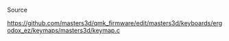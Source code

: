 Source

https://github.com/masters3d/qmk_firmware/edit/masters3d/keyboards/ergodox_ez/keymaps/masters3d/keymap.c
